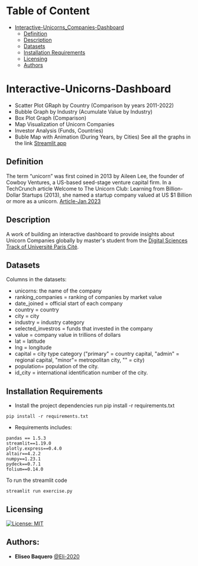 Table of Content
================
* [Interactive-Unicorns_Companies-Dashboard](#Interactive-Unicorns_Companies-Dashboard)
  * [Definition](#definition)
  * [Description](#description)
  * [Datasets](#datasets)
  * [Installation Requirements](#installation-requirements)
  * [Licensing](#licensing)
  * [Authors](#Authors)

# Interactive-Unicorns-Dashboard
- Scatter Plot GRaph by Country (Comparison by years 2011-2022)
- Bubble Graph by Industry (Acumulate Value by Industry)
- Box Plot Graph (Comparison)
- Map Visualization of Unicorn Companies
- Investor Analysis (Funds, Countries)
- Buble Map with Animation (During Years, by Cities)
See all the graphs in the link [Streamlit app](https://eli-2020-unicorns-streamlit-1oh7v8.streamlitapp.com/)
## Definition
The term “unicorn” was first coined in 2013 by Aileen Lee, the founder of Cowboy Ventures, a US-based seed-stage venture capital firm. In a TechCrunch article Welcome to The Unicorn Club: Learning from Billion-Dollar Startups (2013), she named a startup company valued at US $1 Billion or more as a unicorn. [Article-Jan,2023](https://www.alphajwc.com/en/the-differences-between-unicorn-decacorn-and-hectocorn/)
## Description
A work of building an interactive dashboard to provide insights about Unicorn Companies globally by master's student from the [Digital Sciences Track of Université Paris Cité](https://u-paris.fr/en/master-aire-digital-sciences/). 

## Datasets


Columns in the datasets:

- unicorns: the name of the company
- ranking_companies = ranking of companies by market value
- date_joined = official start of each company
- country = country
- city = city 
- industry = industry category 
- selected_investros = funds that invested in the company 
- value = company value in trillions of dollars 
- lat = latitude
- lng = longitude 
- capital = city type category ("primary" = country capital, "admin" = regional capital, "minor"= metropolitan city, "" = city) 
- population= population of the city. 
- id_city = international identification number of the city.

## Installation Requirements

- Install the project dependencies run pip install -r requirements.txt
```
pip install -r requirements.txt
```
- Requirements includes:
```
pandas == 1.5.3
streamlit==1.19.0
plotly.express==0.4.0
altair==4.2.2 
numpy==1.23.1
pydeck==0.7.1
folium==0.14.0
```
To run the streamlit code
```
streamlit run exercise.py
```
## Licensing
[![License: MIT](https://img.shields.io/badge/License-MIT-yellow.svg)](https://opensource.org/licenses/MIT)


## Authors:

* **Eliseo Baquero** [@Eli-2020](https://github.com/Eli-2020)
